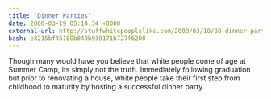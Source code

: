```yaml
---
title: "Dinner Parties"
date: 2008-03-19 05:14:34 +0000
external-url: http://stuffwhitepeoplelike.com/2008/03/18/88-dinner-parties/
hash: e8215bf46180b840b939171b727f6208
---
```


Though many would have you believe that white people come of age at Summer Camp, its simply not the truth.  Immediately following graduation but prior to renovating a house, white people take their first step from childhood to maturity by hosting a successful dinner party.
